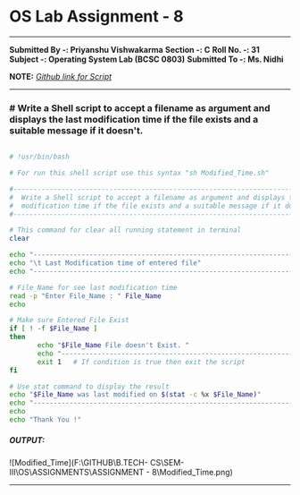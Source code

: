 # OS Lab Assignment - 8

------

**Submitted By -:  Priyanshu Vishwakarma**
**Section  -:  C**
**Roll No. -:  31**
**Subject  -:  Operating System Lab (BCSC 0803)**
**Submitted To -:  Ms. Nidhi**

**NOTE:** *[Github link for Script](https://github.com/CodePredator01/B.TECH-CS/tree/master/SEM-III/OS/ASSIGNMENTS/ASSIGNMENT%20-%208)*

------

### # Write a Shell script to accept a filename as argument and displays the last modification time if the file exists and a suitable message if it doesn't.

```sh

# !usr/bin/bash

# For run this shell script use this syntax "sh Modified_Time.sh"

#------------------------------------------------------------------------------
#  Write a Shell script to accept a filename as argument and displays the last
#  modification time if the file exists and a suitable message if it doesn't.
#------------------------------------------------------------------------------

# This command for clear all running statement in terminal
clear

echo "-------------------------------------------------------------------------"
echo "\t Last Modification time of entered file"
echo "-------------------------------------------------------------------------"

# File_Name for see last modification time
read -p "Enter File_Name : " File_Name
echo

# Make sure Entered File Exist 
if [ ! -f $File_Name ]
then
       echo "$File_Name File doesn't Exist. "
       echo "-------------------------------------------------------------------------"
       exit 1   # If condition is true then exit the script
fi

# Use stat command to display the result
echo "$File_Name was last modified on $(stat -c %x $File_Name)"
echo "-------------------------------------------------------------------------"
echo
echo "Thank You !"
```



##### **OUTPUT:**

![Modified_Time](F:\GITHUB\B.TECH- CS\SEM-III\OS\ASSIGNMENTS\ASSIGNMENT - 8\Modified_Time.png)

------

